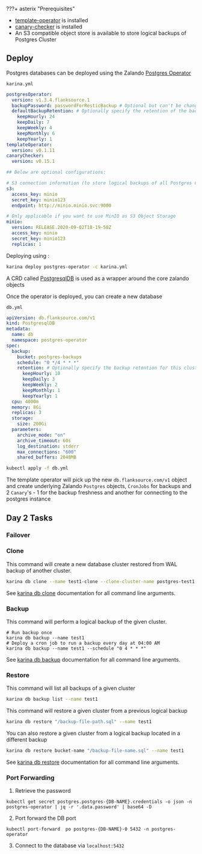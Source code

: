 ???+ asterix "Prerequisites"
* [template-operator](/operators/template) is installed
* [canary-checker](/admin-guide/canary-checker/) is installed
* An S3 compatible object store is available to store logical backups of Postgres Cluster 

## Deploy

Postgres databases can be deployed using the Zalando [Postgres Operator](https://github.com/zalando/postgres-operator)

`karina.yml`

```yaml
postgresOperator:
  version: v1.3.4.flanksource.1
  backupPassword: passwordForResticBackup # Optional but can't be changed once the operator is deployed
  defaultBackupRetention: # Optionally specify the retention of the backup, this can be overridden in db.flanksource.com/v1/PostgresqlDB CR, see example below
    keepHourly: 24
    keepDaily: 7
    keepWeekly: 4
    keepMonthly: 6
    keepYearly: 1
templateOperator:
  version: v0.1.11
canaryChecker:
  version: v0.15.1

## Below are optional configurations:

# S3 connection information (to store logical backups of all Postgres Clusters) 
s3:
  access_key: minio
  secret_key: minio123
  endpoint: http://minio.minio.svc:9000

# Only applicable if you want to use MinIO as S3 Object Storage
minio:
  version: RELEASE.2020-09-02T18-19-50Z
  access_key: minio
  secret_key: minio123
  replicas: 1
```

Deploying using :

```bash
karina deploy postgres-operator -c karina.yml
```

 A CRD called [PostgresqlDB](https://github.com/flanksource/karina/blob/master/manifests/template/postgresql-db.yaml.raw) is used as a wrapper around the core zalando objects

Once the operator is deployed, you can create a new database

`db.yml`

```yaml
apiVersion: db.flanksource.com/v1
kind: PostgresqlDB
metadata:
  name: db
  namespace: postgres-operator
spec:
  backup:
    bucket: postgres-backups
    schedule: "0 */4 * * *"
    retention: # Optionally specify the backup retention for this cluster, this will override the backup retention defined in operator configuration above
      keepHourly: 10
      keepDaily: 3
      keepWeekly: 2
      keepMonthly: 1
      keepYearly: 1
  cpu: 4000m
  memory: 8Gi
  replicas: 3
  storage:
    size: 200Gi
  parameters:
    archive_mode: "on"
    archive_timeout: 60s
    log_destination: stderr
    max_connections: "600"
    shared_buffers: 2048MB

```

```bash
kubectl apply -f db.yml
```

The template operator will pick up the new `db.flanksource.com/v1` object and create underlying Zalando `Postgres` objects, `CronJobs` for backups and 2 `Canary`'s - 1 for the backup freshness and another for connecting to the postgres instance



## Day 2 Tasks

### Failover

### Clone

This command will create a new database cluster restored from WAL backup of another cluster.

```bash
karina db clone --name test1-clone --clone-cluster-name postgres-test1 --clone-timestamp "2020-04-05 14:01:00 UTC"
```

See [karina db clone](../../../cli/karina_db_clone/) documentation for all command line arguments.

### Backup

This command will perform a logical backup of the given cluster.

```
# Run backup once
karina db backup --name test1
# Deploy a cron job to run a backup every day at 04:00 AM
karina db backup --name test1 --schedule "0 4 * * *"
```

See [karina db backup](../../../cli/karina_db_backup/) documentation for all command line arguments.

### Restore

This command will list all backups of a given cluster
```bash
karina db backup list --name test1
```

This command will restore a given cluster from a previous logical backup

```bash
karina db restore "/backup-file-path.sql" --name test1
```

You can also restore a given cluster from a logical backup located in a different backup

```bash
karina db restore bucket-name "/backup-file-name.sql" --name test1
```

See [karina db restore](../../../cli/karina_db_restore/) documentation for all command line arguments.

### Port Forwarding

1. Retrieve the password

```shell
kubectl get secret postgres.postgres-{DB-NAME}.credentials -o json -n postgres-operator | jq -r '.data.password' | base64 -D
```

2. Port forward the DB port

```shell
kubectl port-forward  po postgres-{DB-NAME}-0 5432 -n postgres-operator
```

3. Connect to the database via `localhost:5432`




